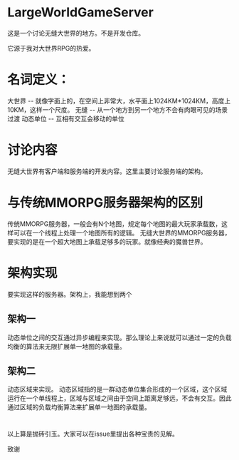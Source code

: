 # LargeWorldGameServer

这是一个讨论无缝大世界的地方。不是开发仓库。

它源于我对大世界RPG的热爱。

# 名词定义：
大世界 -- 就像字面上的，在空间上非常大，水平面上1024KM*1024KM，高度上10KM，这样一个尺度。
无缝   -- 从一个地方到另一个地方不会有肉眼可见的场景过渡
动态单位 -- 互相有交互会移动的单位

# 讨论内容
无缝大世界有客户端和服务端的开发内容。这里主要讨论服务端的架构。

# 与传统MMORPG服务器架构的区别
传统MMORPG服务器，一般会有N个地图，规定每个地图的最大玩家承载数，这样可以在一个线程上处理一个地图所有的逻辑。
无缝大世界的MMORPG服务器，要实现的是在一个超大地图上承载足够多的玩家。就像经典的魔兽世界。

# 架构实现
要实现这样的服务器。架构上，我能想到两个

## 架构一
动态单位之间的交互通过异步编程来实现。那么理论上来说就可以通过一定的负载均衡的算法来无限扩展单一地图的承载量。

## 架构二
动态区域来实现。
动态区域指的是一群动态单位集合形成的一个区域，这个区域运行在一个单线程上，区域与区域之间由于空间上距离足够远，不会有交互。因此通过区域的负载均衡算法来扩展单一地图的承载量。

#
以上算是抛砖引玉。大家可以在issue里提出各种宝贵的见解。

致谢
